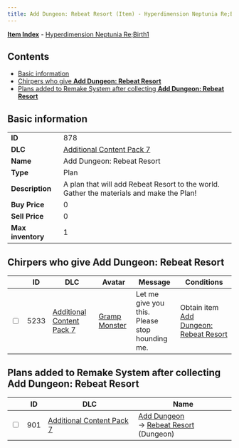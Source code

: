 ```yaml
---
title: Add Dungeon: Rebeat Resort (Item) - Hyperdimension Neptunia Re;Birth1
---
```


[**Item Index**](/neptunia/rb1/item/index.html) - [Hyperdimension Neptunia Re;Birth1](/neptunia/rb1)

## Contents

- [Basic information](#basic-information)
- [Chirpers who give **Add Dungeon: Rebeat Resort**](#chirpers-who-give-add-dungeon-rebeat-resort)
- [Plans added to Remake System after collecting **Add Dungeon: Rebeat Resort**](#plans-added-to-remake-system-after-collecting-add-dungeon-rebeat-resort)
## Basic information

|   |   |
| -- | -- |
| **ID** | 878 |
| **DLC** | [Additional Content Pack 7](/neptunia/rb1/dlc/16-pack7.html) |
| **Name** | Add Dungeon: Rebeat Resort |
| **Type** | Plan |
| **Description** | A plan that will add Rebeat Resort to the world. Gather the materials and make the Plan! |
| **Buy Price** | 0 |
| **Sell Price** | 0 |
| **Max inventory** | 1 |


## Chirpers who give **Add Dungeon: Rebeat Resort**

|    | ID | DLC | Avatar | Message | Conditions |
| -- | -- | --- | ------ | ------- | ---------- |
| <input type="checkbox" id="rb1-chirper-event-16-5233" class="trackbox" /> | 5233 | [Additional Content Pack 7](/neptunia/rb1/dlc/16-pack7.html) | [Gramp Monster](/neptunia/rb1/undefined/1-243-gramp-monster.html) | Let me give you this.<br />Please stop hounding me. | Obtain item [Add Dungeon: Rebeat Resort](/neptunia/rb1/item/16-878-add-dungeon-rebeat-resort.html) |


## Plans added to Remake System after collecting **Add Dungeon: Rebeat Resort**

|    | ID | DLC | Name |
| -- | -- | --- | ---- |
| <input type="checkbox" id="rb1-remake-16-901" class="trackbox" /> | 901 | [Additional Content Pack 7](/neptunia/rb1/dlc/16-pack7.html) | [Add Dungeon](/neptunia/rb1/remake/16-901-add-dungeon.html)<br /> → [Rebeat Resort](/neptunia/rb1/dungeon/16-131-rebeat-resort.html) (Dungeon) |
